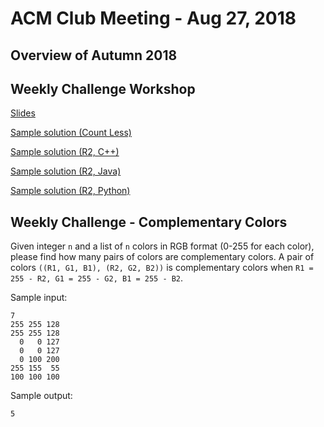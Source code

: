 ACM Club Meeting - Aug 27, 2018
===

Overview of Autumn 2018
---

Weekly Challenge Workshop
---

[Slides](Weekly-Challenge-Workshop.pptx)

[Sample solution (Count Less)](Weekly-Challenge-Workshop-Count-Less.cpp)

[Sample solution (R2, C++)](Weekly-Challenge-Workshop-R2.cpp)

[Sample solution (R2, Java)](Weekly-Challenge-Workshop-R2.java)

[Sample solution (R2, Python)](Weekly-Challenge-Workshop-R2.py)

Weekly Challenge - Complementary Colors
---

Given integer `n` and a list of `n` colors in RGB format (0-255 for each color), please find how many pairs of colors are complementary colors. A pair of colors `((R1, G1, B1), (R2, G2, B2))` is complementary colors when `R1 = 255 - R2, G1 = 255 - G2, B1 = 255 - B2`.

Sample input:

```
7
255 255 128
255 255 128
  0   0 127
  0   0 127
  0 100 200
255 155  55
100 100 100
```

Sample output:

```
5
```
